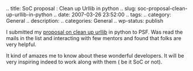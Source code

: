 .. title: SoC proposal : Clean up Urllib  in python
.. slug: soc-proposal-clean-up-urllib-in-python
.. date: 2007-03-26 23:52:00
.. tags: 
.. category: General
.. description: 
.. categories: General
.. wp-status: publish

<html><body><p>I submitted my <a href="http://puggy.symonds.net/~senthil/summer_code_urllib.txt">proposal on clean up urllib</a> in python to PSF. Was read the mails in the list and interacting with few mentors and found that folks are very helpful. 

It kind of amazes me to know about these wonderful developers. It will be very inspiring indeed to work along with them ( be it SoC or not).</p></body></html>